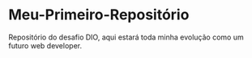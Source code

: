 # Meu-Primeiro-Repositório
Repositório do desafio DIO, aqui estará toda minha evolução como um futuro web developer.
